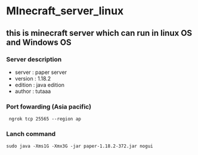 # MInecraft_server_linux
## this is minecraft server which can run in linux OS and Windows OS 
### Server description
 - server : paper server
 - version : 1.18.2
 - edition : java edition
 - author : tutaaa
 
### Port fowarding (Asia pacific)
 ```
  ngrok tcp 25565 --region ap
 ```
### Lanch command
```
sudo java -Xms1G -Xmx3G -jar paper-1.18.2-372.jar nogui
```
